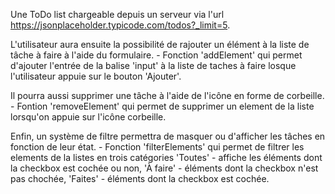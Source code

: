 Une ToDo list chargeable depuis un serveur via l'url https://jsonplaceholder.typicode.com/todos?_limit=5. 

L'utilisateur aura ensuite la possibilité de rajouter un élément à la liste de tâche à faire à l'aide du formulaire.
    - Fonction 'addElement' qui permet d'ajouter l'entrée de la balise 'input' à la liste de taches à faire losque l'utilisateur appuie sur le bouton 'Ajouter'.

Il pourra aussi supprimer une tâche à l'aide de l'icône en forme de corbeille. 
    - Fontion 'removeElement' qui permet de supprimer un element de la liste lorsqu'on appuie sur l'icône corbeille.

Enfin, un système de filtre permettra de masquer ou d'afficher les tâches en fonction de leur état.
    - Fonction 'filterElements' qui permet de filtrer les elements de la listes en trois catégories 'Toutes' - affiche les éléments dont la checkbox est cochée ou non, 'À faire' - éléments dont la checkbox n'est pas chochée, 'Faites' - éléments dont la checkbox est cochée.